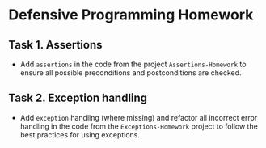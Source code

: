 # Defensive Programming Homework

## Task 1. Assertions
*	Add `assertions` in the code from the project `Assertions-Homework` to ensure all possible preconditions and postconditions are checked.

## Task 2. Exception handling
*	Add `exception` handling (where missing) and refactor all incorrect error handling in the code from the `Exceptions-Homework` project to follow the best practices for using exceptions.
